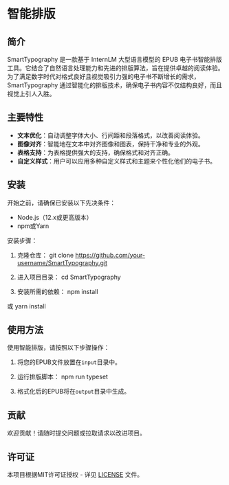 # 智能排版

## 简介

SmartTypography 是一款基于 InternLM 大型语言模型的 EPUB 电子书智能排版工具。它结合了自然语言处理能力和先进的排版算法，旨在提供卓越的阅读体验。为了满足数字时代对格式良好且视觉吸引力强的电子书不断增长的需求，SmartTypography 通过智能化的排版技术，确保电子书内容不仅结构良好，而且视觉上引人入胜。

## 主要特性

- **文本优化**：自动调整字体大小、行间距和段落格式，以改善阅读体验。
- **图像对齐**：智能地在文本中对齐图像和图表，保持干净和专业的外观。
- **表格支持**：为表格提供强大的支持，确保格式和对齐正确。
- **自定义样式**：用户可以应用多种自定义样式和主题来个性化他们的电子书。

## 安装

开始之前，请确保已安装以下先决条件：

- Node.js（12.x或更高版本）
- npm或Yarn

安装步骤：

1. 克隆仓库：
git clone https://github.com/your-username/SmartTypography.git

2. 进入项目目录：
cd SmartTypography

3. 安装所需的依赖：
npm install

或
yarn install


## 使用方法

使用智能排版，请按照以下步骤操作：

1. 将您的EPUB文件放置在`input`目录中。
2. 运行排版脚本：
npm run typeset

3. 格式化后的EPUB将在`output`目录中生成。

## 贡献

欢迎贡献！请随时提交问题或拉取请求以改进项目。

## 许可证

本项目根据MIT许可证授权 - 详见 [LICENSE](LICENSE) 文件。

